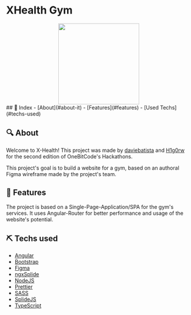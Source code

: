 # XHealth Gym
<div align="center">
  <img src="https://i.imgur.com/NcxApp2.png" width="220" />
</div>
## 📖 Index
- [About](#about-it)
- [Features](#features)
- [Used Techs](#techs-used)

## 🔍 About <a name = "about-it"></a>
Welcome to X-Health! This project was made by <a href="https://github.com/daviebatista">daviebatista</a> and <a href="https://github.com/H1g0rw">H1g0rw</a> for the second edition of OneBitCode's Hackathons.

This project's goal is to build a website for a gym, based on an authoral Figma wireframe made by the project's team.

## 🎈 Features <a name = "features"></a>
The project is based on a Single-Page-Application/SPA for the gym's services. It uses Angular-Router for better performance and usage of the website's potential.

## ⛏ Techs used <a name = "techs-used"></a>
- [Angular](https://angular.io/)
- [Bootstrap](https://getbootstrap.com/)
- [Figma](https://www.figma.com/)
- [ngxSplide](https://www.npmjs.com/package/ngx-splide)
- [NodeJS](https://nodejs.org/)
- [Prettier](https://www.npmjs.com/package/prettier)
- [SASS](https://www.npmjs.com/package/sass)
- [SplideJS](https://www.npmjs.com/package/@splidejs/splide)
- [TypeScript](https://www.npmjs.com/package/typescript)